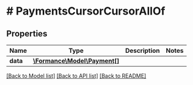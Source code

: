 # # PaymentsCursorCursorAllOf

## Properties

Name | Type | Description | Notes
------------ | ------------- | ------------- | -------------
**data** | [**\Formance\Model\Payment[]**](Payment.md) |  |

[[Back to Model list]](../../README.md#models) [[Back to API list]](../../README.md#endpoints) [[Back to README]](../../README.md)
